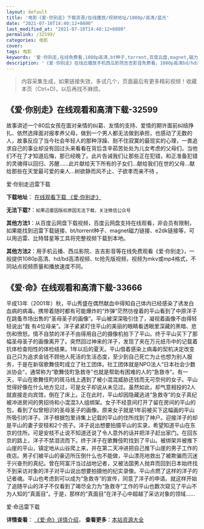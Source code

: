 ```yaml
---
layout: default
title: '电影《爱·你别走》下载资源/在线播放/视频地址/1080p/高清/蓝光'
date: "2021-07-10T14:40:12+0800"
last_modified_at: "2021-07-10T14:40:12+0800"
permalink: /32599/
categories: 电影
cover:
tags: 电影
keywords: '爱·你别走,在线免费看,1080p高清,bt种子,torrent,百度云盘,magnet,磁力链,迅雷下载资源'
description: '《爱·你别走》在线云播放手机西瓜影院吉吉影音免费看，1080p高清bd/hd未删减完整版和tc抢先枪版，mkv/mp4格式，附带bt/torrent种子、magnet/磁力链、百度云盘、网盘资源迅雷下载链接'
---
```


>内容采集生成，如果链接失效，多试几个，页面最后有更多精彩视频！收藏本页（Ctrl+D)，以后再找不麻烦。


## 《爱·你别走》在线观看和高清下载-32599

故事讲述一个80后女孩在面对亲情的纠葛、友情的支持、爱情的期许面前纠结挣扎、依然选择面对报孝养父母，做到一个男人都无法做到承担，也感动了无数的人，故事反应了当今社会年轻人的那种浮躁、耐不住寂寞的最现实的心理，一畏追求自己的事业却没有回过头来看看在背后含辛茹苦处处为儿女考虑的父母们，当他们不在了才知道后悔，那已经晚了。此片告诫我们让那些正在犯错，和正准备犯错的灵魂得以回归、苏醒&hellip;…此片献给天下所有的子女们&hellip;献给我们在世的父母&hellip;献给那些在天堂最可爱的亲人&hellip;树欲静而风不止、子欲孝而亲不待 。<span class="Apple-converted-space">


爱·你别走迅雷下载

**下载地址**： [在线观看下载 《爱·你别走》](https://www.993dy.com//vod-detail-id-16165.html) 


**无法下载?**：`如果迅雷因版权原因无法下载，关注微信公众号 `

**其他方法1**：从百度云网盘下载视频，百度云网盘支持在线观看，非会员有限制，如果能找到迅雷下载链接、bt/torrent种子、magnet磁力链接、e2dk链接等，可以用迅雷、比特彗星等工具将完整视频下载到本地。

**其他方法2**：用手机云播、西瓜影院、吉吉影音等在线免费观看《爱·你别走》，一般提供1080p高清、hd/bd高清视频、tc抢先版视频，视频为mkv或mp4格式，不同站点视频质量和播放速度不同。


## 《爱·命》在线观看和高清下载-33666

平成13年（2001年）秋，平山秀盛在偶然献血中得知自己体内已经感染了诱发白血病的病毒。携带着随时都有可能爆炸的&ldquo;炸弹”茫然彷徨着的平山看到了中原洋子在跳蚤市场出售的“圣母圣子的画像&rdquo;。平山被深深吸引住了，凝视着画像不由得轻轻说出&ldquo;我 有4位母亲&rdquo;。洋子紧紧盯住平山的美丽的眼睛看透眼里深藏的黑暗、悲伤和愤怒。情不自禁的洋子不由得用自己的摄像机拍下了平山。终于平山买下了那幅圣母圣子的画像离开了。突然回过神来的洋子，发现了夹在万元纸币中的记载着抗体检查阳性的体检结果。1年以后的夏天。平山借着感染上病毒的契机决定改变自己只为追求金钱不顾他人死活的生活态度，至少到自己死亡为止也想为别人服务，于是在新宿歌舞伎町成立了社工团体。社工团体就是NPO法人“日本社会少数派协会&rdquo;，通常称为“歌舞伎町急救寺&rdquo;也就是帮助有困难的人的&ldquo;急救寺&rdquo;。有一天，平山在歌舞伎町的斑马线上遇到了被小混混威胁还钱而无可奈何的女子。平山觉得好像在什么地方见过，可是女子却说从未见过。虽然如此，却气意相投的2人就直接走向宾馆，倒在了床上。正在此时，平山却因隐藏逃进“急救寺&rdquo;的女子真纪被冲进房间的男招待和小混混3人组绑架。女子不经意间打开了留在房间的平山的包，看到了似曾相识的圣母圣子的画像。原来女子就是1年前被买下这幅画的平山所吸引的洋子。洋子根据包里诗集上记载的平山的住所找到了神户。迎接洋子的却是平山的妻子安枝和2个孩子。洋子说出想要拍摄平山的实录，希望知道平山在东京的住所。可是安枝不止说不知道还说了令人意外的话并把洋子赶出家门。在回东京的路上，洋子不禁泪流而下。终于洋子在歌舞伎町找到了平山。被绑架并被推下山崖的平山，镇定地从山谷爬上来，并在第二天冲进把自己推下山崖的男子工作的夜店。男子们被平山的豪迈所压倒什么也不能做，平山漂亮地救出了被欺骗而沉迷于兴奋剂的真纪。曾在阿富汗当过战地记者，又被法国男人抛弃而回到日本始终找不到采访对象的洋子对平山说出想要拍摄他的纪实录像。平山点燃了这样的洋子的记者魂。平山也考虑到可以成为&ldquo;急救寺&rdquo;的宣传，同意了洋子的申请。就这样开始了追随平山的洋子不仅看到了竭尽全力为&ldquo;急救寺&rdquo;工作的平山也数次窥见了平山不为人知的“真面目&rdquo;。于是，那样的&ldquo;真面目&rdquo;在洋子心中超越了采访对象的领域&hellip;…


爱·命迅雷下载

**详情查看**： [《爱·命》详情介绍](/movie/33666/)， **查看更多**：[本站资源大全](/movie/t/all/)

